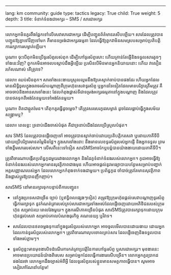 

---

lang: km
community: guide
type: tactics
legacy: True
child: True
weight: 5
depth: 3
title: ទំនាក់ទំនងជាអក្សរ – SMS / សារជាអក្សរ

---

លោកអ្នកមិនគួរពឹងផ្អែកទៅលើសេវាសារជាអក្សរ ដើម្បីបញ្ជូនព័ត៌មានរសើបឡើយ។ សារដែលត្រូវបានបញ្ជូនឱ្យគ្នាទៅវិញទៅមក គឺមានទម្រង់ជាអក្សរធម្មតា ដែលធ្វើឱ្យពួកវាមិនសមស្របសម្រាប់ប្រតិបត្តិការរក្សាការសម្ងាត់ឡើយ។

<div class="background" markdown=1>
បូណា៖ ចុះបើពុកមិនប្រើទូរស័ព្ទរបស់ពុក ដើម្បីហៅទូរស័ព្ទសោះ ហើយគ្រាន់តែផ្ញើនិងទទួលសារតូចៗទាំងនេះវិញ? ពួកគេមិនអាចលបស្តាប់ដឹងអ្វីឡើយ ប្រសិនបើមិនមានអ្នកនិយាយនោះ ហើយ វាលឿនរហ័សណាស់ តើត្រូវទេ?

ដេលា៖ ឈប់សិនពុក។ សារទាំងនេះងាយស្រួលល្មមនឹងឱ្យគេស្ទាក់ចាប់បានផងដែរ ហើយអ្នកដែលមានសិទ្ធិចូលក្នុងចរាចរណ៍បណ្តាញពីក្រុមហ៊ុនសេវាទូរស័ព្ទ ឬអ្នកដទៃទៀតដែលមានបរិក្ខារត្រឹមត្រូវ គឺអាចចាប់និងអានសារទាំងនេះ ដែលកំពុងផ្លាស់ទីជាទម្រង់អក្សរធម្មតានៅក្នុងបណ្តាញ និងដែលត្រូវបានថតទុកពីអង់តែនមួយទៅអង់តែនមួយ។

បូណា៖ ពិតជាឆ្កួតមែន។ តើពុកគួរធ្វើដូចម្តេច? តើត្រូវសរសេរកូដសម្ងាត់ ដូចដែលធ្លាប់ធ្វើក្នុងសម័យសង្គ្រាមឬ?

ដេលា៖ ពេលខ្លះ ទ្រនាប់ជើងចាស់បំផុត គឺជាទ្រនាប់ជើងដែលប្រើស្រួលបំផុត។
</div>

សារ SMS ដែលត្រូវបានផ្ញើចេញទៅ អាចត្រូវបានស្ទាក់ចាប់ដោយប្រតិបត្តិករសេវា ឬដោយភាគីទីបី ដោយប្រើបរិក្ខារមានតម្លៃមិនថ្លៃ។ ក្នុងសារទាំងនោះ នឹងមានលេខទូរស័ព្ទរបស់អ្នកផ្ញើ និងអ្នកទទួល ព្រមទាំងខ្លឹមសាររបស់សារ។ លើសពីនេះទៅទៀត សារSMSអាចកែឬបន្លំបានយ៉ាងងាយដោយភាគីទីបី។

ត្រូវពិចារណាបង្កើតប្រព័ន្ធកូដមួយរវាងលោកអ្នក និងដៃគូទំនាក់ទំនងរបស់លោកអ្នក។ កូដអាចធ្វើឱ្យទំនាក់ទំនងរបស់លោកអ្នកមានសុវត្ថិភាពជាងមុន ហើយអាចផ្តល់នូវមធ្យោបាយបន្ថែមសម្រាប់បញ្ជាក់អត្តសញ្ញាណរបស់អ្នក ដែលលោកអ្នកកំពុងទាក់ទងជាមួយ។  ប្រព័ន្ធកូដ ចាំបាច់ត្រូវតែមានសុវត្ថិភាព និងផ្លាស់ប្តូរឱ្យបានញឹកញាប់។

សារSMS នៅមានរក្សារទុកបន្ទាប់ពីការបញ្ជូន៖

* នៅក្នុងប្រទេសជាច្រើន ច្បាប់ (ឬឥទ្ធិពលផ្សេងៗទៀត) តម្រូវឱ្យក្រុមហ៊ុនផ្តល់សេវាបណ្តាញទូរស័ព្ទធ្វើការរក្សាទុក នូវកំណត់ត្រារបស់គ្រប់សារជាអក្សរទាំងអស់ដែលផ្ញើចេញដោយអតិថិជនរបស់ក្រុមហ៊ុន សម្រាប់រយៈពេលវែងមួយ។ ក្នុងករណីភាគច្រើនបំផុត សារSMSត្រូវបានរក្សាទុកដោយក្រុមហ៊ុនផ្តល់សេវា សម្រាប់គោលបំណងធុរកិច្ច គណនេយ្យ ឬវិវាទ។

* សារដែលបានថតចម្លងទុកនៅក្នុងទូរស័ព្ទរបស់លោកអ្នក អាចចូលមើលបានដោយងាយ ដោយអ្នកដែលកាន់ទូរស័ព្ទរបស់លោកអ្នក។ ត្រូវពិចារណាលុបចោលគ្រប់សារ ដែលផ្ញើចេញនិងទទួលបានទាំងអស់ភ្លាមៗ។

* ទូរស័ព្ទខ្លះមានមុខងារបិទដំណើរការកត់ត្រាប្រវត្តិនៃការហៅទូរស័ព្ទ ឬសារជាអក្សរ។ មុខងារនេះ អាចមានប្រយោជន៍យ៉ាងពិសេស សម្រាប់អ្នកដែលធ្វើការងាររសើបច្រើន។ លោកអ្នកគួរប្រាកដផងដែរថា លោកអ្នកដឹងច្បាស់អំពីអ្វី ដែលទូរស័ព្ទរបស់ខ្លួនមានសមត្ថភាពធ្វើបាន។ សូមអាចសៀវភៅណែនាំបន្ថែម!

